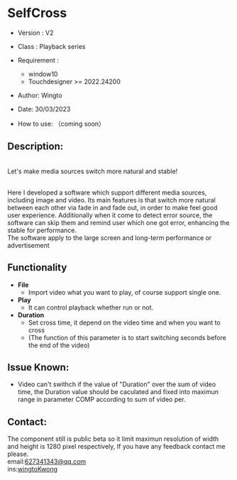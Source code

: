 # SelfCross

- Version     : V2
- Class       : Playback series
- Requirement :
  - window10
  - Touchdesigner >= 2022.24200

- Author:
  Wingto

- Date:
  30/03/2023
  
- How to use:
  （coming soon）
  
## Description:
  <br>Let's make media sources switch more natural and stable! 

  <br>Here I developed a software which support different media sources, including image and video. Its main features is that switch more natural between each other via fade in and fade out, in order to make feel good user experience. Additionally when it come to detect error source, the software can skip them and remind user which one got error, enhancing the stable for performance.
  <br>The software apply to the large screen and long-term performance or advertisement


## Functionality
- **File**
  - Import video what you want to play, of course support single one.
- **Play**
  - It can control playback whether run or not.
- **Duration**
  - Set cross time, it depend on the video time and when you want to cross
  - (The function of this parameter is to start switching seconds before the end of the video)


## Issue Known:
- Video can't swithch if the value of "Duration" over the sum of video time, the Duration value should be caculated and fixed into maximun range in parameter COMP according to sum of video per.


## Contact:

The component still is public beta so it limit maximun resolution of width and height is 1280 pixel respectively,
If you have any feedback contact me please.
<br>email:627341343@qq.com
<br>ins:[wingtoKwong](https://www.instagram.com/wingtokwong/)

